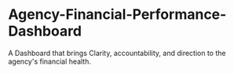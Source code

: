 # Agency-Financial-Performance-Dashboard

A Dashboard that brings Clarity, accountability, and direction to the agency's financial health.
